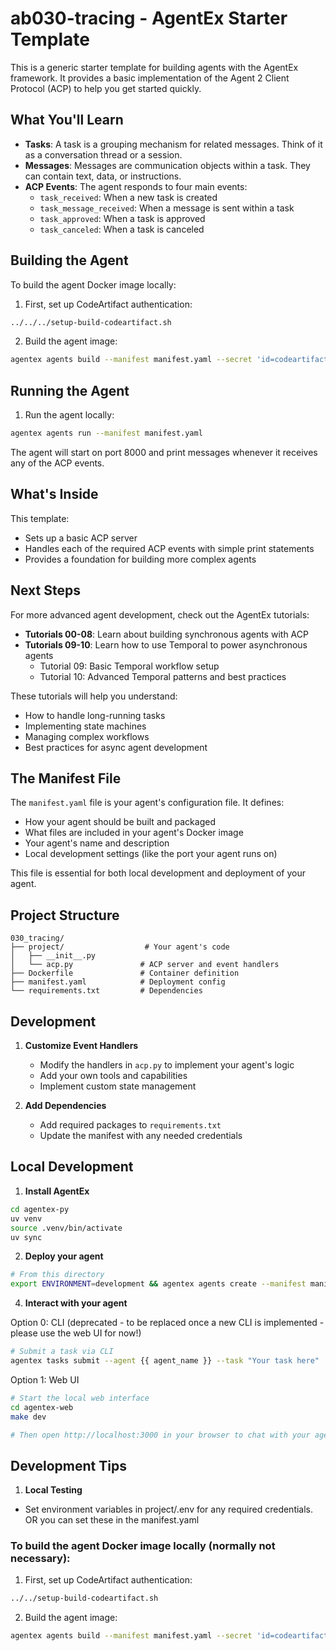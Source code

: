 # ab030-tracing - AgentEx Starter Template

This is a generic starter template for building agents with the AgentEx framework. It provides a basic implementation of the Agent 2 Client Protocol (ACP) to help you get started quickly.

## What You'll Learn

- **Tasks**: A task is a grouping mechanism for related messages. Think of it as a conversation thread or a session.
- **Messages**: Messages are communication objects within a task. They can contain text, data, or instructions.
- **ACP Events**: The agent responds to four main events:
  - `task_received`: When a new task is created
  - `task_message_received`: When a message is sent within a task
  - `task_approved`: When a task is approved
  - `task_canceled`: When a task is canceled

## Building the Agent

To build the agent Docker image locally:

1. First, set up CodeArtifact authentication:
```bash
../../../setup-build-codeartifact.sh
```

2. Build the agent image:
```bash
agentex agents build --manifest manifest.yaml --secret 'id=codeartifact-pip-conf,src=.codeartifact-pip-conf'
```

## Running the Agent

1. Run the agent locally:
```bash
agentex agents run --manifest manifest.yaml
```

The agent will start on port 8000 and print messages whenever it receives any of the ACP events.

## What's Inside

This template:
- Sets up a basic ACP server
- Handles each of the required ACP events with simple print statements
- Provides a foundation for building more complex agents

## Next Steps

For more advanced agent development, check out the AgentEx tutorials:

- **Tutorials 00-08**: Learn about building synchronous agents with ACP
- **Tutorials 09-10**: Learn how to use Temporal to power asynchronous agents
  - Tutorial 09: Basic Temporal workflow setup
  - Tutorial 10: Advanced Temporal patterns and best practices

These tutorials will help you understand:
- How to handle long-running tasks
- Implementing state machines
- Managing complex workflows
- Best practices for async agent development

## The Manifest File

The `manifest.yaml` file is your agent's configuration file. It defines:
- How your agent should be built and packaged
- What files are included in your agent's Docker image
- Your agent's name and description
- Local development settings (like the port your agent runs on)

This file is essential for both local development and deployment of your agent.

## Project Structure

```
030_tracing/
├── project/                  # Your agent's code
│   ├── __init__.py
│   └── acp.py               # ACP server and event handlers
├── Dockerfile               # Container definition
├── manifest.yaml            # Deployment config
└── requirements.txt         # Dependencies
```

## Development

1. **Customize Event Handlers**
   - Modify the handlers in `acp.py` to implement your agent's logic
   - Add your own tools and capabilities
   - Implement custom state management

2. **Add Dependencies**
   - Add required packages to `requirements.txt`
   - Update the manifest with any needed credentials

## Local Development

1. **Install AgentEx**
```bash
cd agentex-py
uv venv
source .venv/bin/activate
uv sync
```

2. **Deploy your agent**
```bash
# From this directory
export ENVIRONMENT=development && agentex agents create --manifest manifest.yaml
```

4. **Interact with your agent**

Option 0: CLI (deprecated - to be replaced once a new CLI is implemented - please use the web UI for now!)
```bash
# Submit a task via CLI
agentex tasks submit --agent {{ agent_name }} --task "Your task here"
```

Option 1: Web UI
```bash
# Start the local web interface
cd agentex-web
make dev

# Then open http://localhost:3000 in your browser to chat with your agent
```

## Development Tips

1. **Local Testing**
- Set environment variables in project/.env for any required credentials. OR you can set these in the manifest.yaml

### To build the agent Docker image locally (normally not necessary):

1. First, set up CodeArtifact authentication:
```bash
../../setup-build-codeartifact.sh
```

2. Build the agent image:
```bash
agentex agents build --manifest manifest.yaml --secret 'id=codeartifact-pip-conf,src=.codeartifact-pip-conf'
```